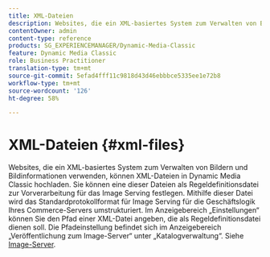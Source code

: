 ```yaml
---
title: XML-Dateien
description: Websites, die ein XML-basiertes System zum Verwalten von Bildern und Bildinformationen verwenden, können XML-Dateien in Dynamic Media Classic hochladen. Weitere Informationen zu XML-Dateien.
contentOwner: admin
content-type: reference
products: SG_EXPERIENCEMANAGER/Dynamic-Media-Classic
feature: Dynamic Media Classic
role: Business Practitioner
translation-type: tm+mt
source-git-commit: 5efad4fff11c9818d43d46ebbbce5335ee1e72b8
workflow-type: tm+mt
source-wordcount: '126'
ht-degree: 58%

---
```



# XML-Dateien {#xml-files}

Websites, die ein XML-basiertes System zum Verwalten von Bildern und Bildinformationen verwenden, können XML-Dateien in Dynamic Media Classic hochladen. Sie können eine dieser Dateien als Regeldefinitionsdatei zur Vorverarbeitung für das Image Serving festlegen. Mithilfe dieser Datei wird das Standardprotokollformat für Image Serving für die Geschäftslogik Ihres Commerce-Servers umstrukturiert. Im Anzeigebereich „Einstellungen“ können Sie den Pfad einer XML-Datei angeben, die als Regeldefinitionsdatei dienen soll. Die Pfadeinstellung befindet sich im Anzeigebereich „Veröffentlichung zum Image-Server“ unter „Katalogverwaltung“. Siehe [Image-Server](publish-setup.md#image_server).
